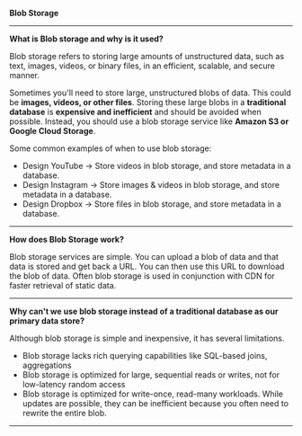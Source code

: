 **Blob Storage**

--------------------------------------------------------------------------------------------------------------------------------------

**What is Blob storage and why is it used?**

Blob storage refers to storing large amounts of unstructured data, such as text, images, videos, or binary files, in an efficient, scalable, and secure manner. 

Sometimes you'll need to store large, unstructured blobs of data. This could be **images, videos, or other files**. Storing these large blobs in a **traditional database** is **expensive and inefficient** and should be avoided when possible. Instead, you should use a blob storage service like **Amazon S3 or Google Cloud Storage**. 

Some common examples of when to use blob storage:

- Design YouTube -> Store videos in blob storage, and store metadata in a database.
- Design Instagram -> Store images & videos in blob storage, and store metadata in a database.
- Design Dropbox -> Store files in blob storage, and store metadata in a database.

--------------------------------------------------------------------------------------------------------------------------------------

**How does Blob Storage work?**

Blob storage services are simple. You can upload a blob of data and that data is stored and get back a URL. You can then use this URL to download the blob of data. Often blob storage is used in conjunction with CDN for faster retrieval of static data. 

--------------------------------------------------------------------------------------------------------------------------------------

**Why can't we use blob storage instead of a traditional database as our primary data store?**

Although blob storage is simple and inexpensive, it has several limitations.
  - Blob storage lacks rich querying capabilities like SQL-based joins, aggregations
  - Blob storage is optimized for large, sequential reads or writes, not for low-latency random access
  - Blob storage is optimized for write-once, read-many workloads. While updates are possible, they can be inefficient because you often need to rewrite the entire blob.

--------------------------------------------------------------------------------------------------------------------------------------
